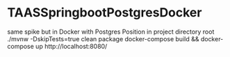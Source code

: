 # TAASSpringbootPostgresDocker
same spike but in Docker with Postgres
Position in project directory root
 ./mvnw -DskipTests=true clean package
docker-compose build && docker-compose up 
http://localhost:8080/
